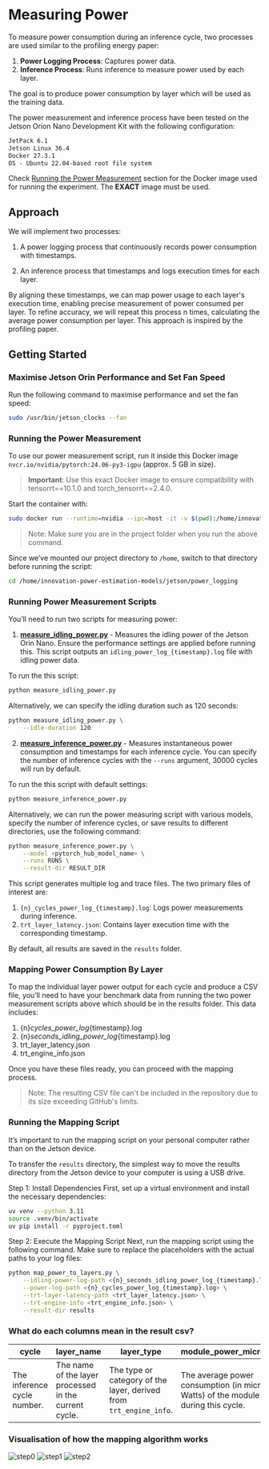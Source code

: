 # Measuring Power

To measure power consumption during an inference cycle, two processes are used similar to the profiling energy paper:
1. **Power Logging Process**: Captures power data.
2. **Inference Process**: Runs inference to measure power used by each layer.

The goal is to produce power consumption by layer which will be used as the training data.

The power measurement and inference process have been tested on the Jetson Orion Nano Development Kit with the following configuration:

```txt
JetPack 6.1
Jetson Linux 36.4
Docker 27.3.1
OS - Ubuntu 22.04-based root file system
```

Check [Running the Power Measurement](#running-the-power-measurement) section for the Docker image used for running the experiment. The **EXACT** image must be used.

## Approach

We will implement two processes:

1. A power logging process that continuously records power consumption with timestamps.

2. An inference process that timestamps and logs execution times for each layer.

By aligning these timestamps, we can map power usage to each layer's execution time, enabling precise measurement of power consumed per layer. To refine accuracy, we will repeat this process n times, calculating the average power consumption per layer. This approach is inspired by the profiling paper.

## Getting Started

### Maximise Jetson Orin Performance and Set Fan Speed

Run the following command to maximise performance and set the fan speed:

```bash
sudo /usr/bin/jetson_clocks --fan
```

### Running the Power Measurement

To use our power measurement script, run it inside this Docker image `nvcr.io/nvidia/pytorch:24.06-py3-igpu` (approx. 5 GB in size).
> **Important**: Use this exact Docker image to ensure compatibility with tensorrt==10.1.0 and torch_tensorrt==2.4.0.

Start the container with:

```bash
sudo docker run --runtime=nvidia --ipc=host -it -v $(pwd):/home/innovation-power-estimation-models nvcr.io/nvidia/pytorch:24.06-py3-igpu
```

> Note: Make sure you are in the project folder when you run the above command.

Since we’ve mounted our project directory to `/home`, switch to that directory before running the script:

```bash
cd /home/innovation-power-estimation-models/jetson/power_logging
```

### Running Power Measurement Scripts

You’ll need to run two scripts for measuring power:

1. **[measure_idling_power.py](measure_idling_power.py)** - Measures the idling power of the Jetson Orin Nano. Ensure the performance settings are applied before running this. This script outputs an `idling_power_log_{timestamp}.log` file with idling power data.

To run the this script:
```bash
python measure_idling_power.py
```

Alternatively, we can specify the idling duration such as 120 seconds:
```bash
python measure_idling_power.py \
    --idle-duration 120
```

2. **[measure_inference_power.py](measure_inference_power.py)** - Measures instantaneous power consumption and timestamps for each inference cycle. You can specify the number of inference cycles with the `--runs` argument, 30000 cycles will run by default.


To run the this script with default settings:
```bash
python measure_inference_power.py
```

Alternatively, we can run the power measuring script with various models, specify the number of inference cycles, or save results to different directories, use the following command:
```bash
python measure_inference_power.py \
    --model <pytorch_hub_model_name> \
    --runs RUNS \
    --result-dir RESULT_DIR
```

This script generates multiple log and trace files. The two primary files of interest are:
1. `{n}_cycles_power_log_{timestamp}.log`: Logs power measurements during inference.
2. `trt_layer_latency.json`: Contains layer execution time with the corresponding timestamp.

By default, all results are saved in the `results` folder.

### Mapping Power Consumption By Layer

To map the individual layer power output for each cycle and produce a CSV file, you’ll need to have your benchmark data from running the two power measurement scripts above which should be in the results folder. This data includes:

1. {n}_cycles_power_log_{timestamp}.log
2. {n}_seconds_idling_power_log_{timestamp}.log
3. trt_layer_latency.json
4. trt_engine_info.json

Once you have these files ready, you can proceed with the mapping process.

> Note: The resulting CSV file can't be included in the repository due to its size exceeding GitHub's limits.

### Running the Mapping Script

It’s important to run the mapping script on your personal computer rather than on the Jetson device.

To transfer the `results` directory, the simplest way to move the results directory from the Jetson device to your computer is using a USB drive.

Step 1: Install Dependencies
First, set up a virtual environment and install the necessary dependencies:

```bash
uv venv --python 3.11
source .venv/bin/activate
uv pip install -r pyproject.toml
```

Step 2: Execute the Mapping Script
Next, run the mapping script using the following command. Make sure to replace the placeholders with the actual paths to your log files:

```bash
python map_power_to_layers.py \
    --idling-power-log-path <{n}_seconds_idling_power_log_{timestamp}.log> \
    --power-log-path <{n}_cycles_power_log_{timestamp}.log> \
    --trt-layer-latency-path <trt_layer_latency.json> \
    --trt-engine-info <trt_engine_info.json> \
    --result-dir results
```

### What do each columns mean in the result csv?

| cycle  | layer_name | layer_type | module_power_micro_watt | layer_power_micro_watt | layer_run_time |
| ------------- | ------------- | ------------- | ------------- | ------------- | ------------- |
| The inference cycle number. | The name of the layer processed in the current cycle. | The type or category of the layer, derived from `trt_engine_info`. | The average power consumption (in micro-Watts) of the module during this cycle. | The net power consumption of the layer in this cycle, after subtracting `idling_power`. | The execution duration (in microseconds) for the layer in this cycle. |

### Visualisation of how the mapping algorithm works

![step0](./assets/step0.png)
![step1](./assets/step1.png)
![step2](./assets/step2.png)